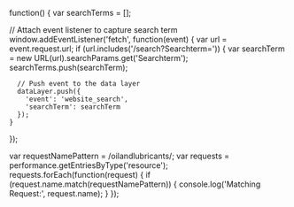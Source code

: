 function() {
  var searchTerms = [];

  // Attach event listener to capture search term
  window.addEventListener('fetch', function(event) {
    var url = event.request.url;
    if (url.includes('/search?Searchterm=')) {
      var searchTerm = new URL(url).searchParams.get('Searchterm');
      searchTerms.push(searchTerm);
      
      // Push event to the data layer
      dataLayer.push({
        'event': 'website_search',
        'searchTerm': searchTerm
      });
    }
  });




var requestNamePattern = /oilandlubricants/;
var requests = performance.getEntriesByType('resource');
requests.forEach(function(request) {
  if (request.name.match(requestNamePattern)) {
    console.log('Matching Request:', request.name);
  }
});
